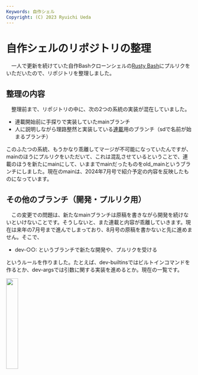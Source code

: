 ```yaml
---
Keywords: 自作シェル
Copyright: (C) 2023 Ryuichi Ueda
---
```


# 自作シェルのリポジトリの整理

　一人で更新を続けていた自作Bashクローンシェルの[Rusty Bash](https://github.com/shellgei/rusty_bash)にプルリクをいただいたので、リポジトリを整理しました。

## 整理の内容

　整理前まで、リポジトリの中に、次の2つの系統の実装が混在していました。

* 連載開始前に手探りで実装していたmainブランチ
* 人に説明しながら理路整然と実装している[連載](/?page=sd_rusty_bash)用のブランチ（sdで名前が始まるブランチ）

このふたつの系統、もうかなり乖離してマージが不可能になっていたんですが、mainのほうにプルリクをいただいて、これは混乱させているということで、連載のほうを新たにmainにして、いままでmainだったものをold_mainというブランチにしました。現在のmainは、2024年7月号で紹介予定の内容を反映したものになっています。

## その他のブランチ（開発・プルリク用）

　この変更での問題は、新たなmainブランチは原稿を書きながら開発を続けないといけないことです。そうしないと、また連載と内容が乖離していきます。現在は来年の7月号まで進んでしまっており、8月号の原稿を書かないと先に進めません。そこで、

* dev-○○: というブランチで新たな開発や、プルリクを受ける

というルールを作りました。たとえば、dev-builtinsではビルトインコマンドを作るとか、dev-argsでは引数に関する実装を進めるとか。現在の一覧です。

<img width="25%" src="https://mi.shellgei.org/files/fd605cc7-8c22-48a9-8a23-48402dcaa58e" />


